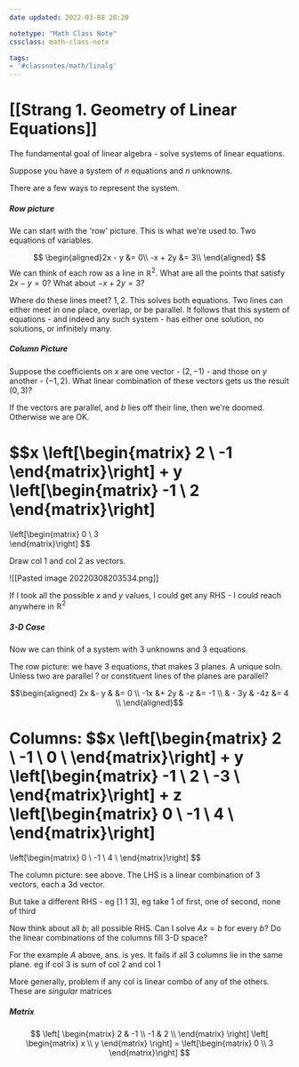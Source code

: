 ```yaml
---
date updated: 2022-03-08 20:20

notetype: "Math Class Note"
cssclass: math-class-note

tags: 
- '#classnotes/math/linalg'
---
```


# [[Strang 1. Geometry of Linear Equations]]

The fundamental goal of linear algebra - solve systems of linear equations. 

Suppose you have a system of $n$ equations and $n$ unknowns. 

There are a few ways to represent the system. 

##### Row picture

We can start with the 'row' picture. This is what we're used to. Two equations of variables.  

$$
\begin{aligned}2x - y &= 0\\
-x + 2y &= 3\\
\end{aligned}
$$
We can think of each row as a line in $\mathbb{R}^2$. What are all the points that satisfy $2x -y = 0$? What about $-x + 2y =3$? 

Where do these lines meet? $1,2$. This solves both equations. 
Two lines can either meet in one place, overlap, or be parallel. It follows that this system of equations - and indeed any such system - has either one solution, no solutions, or infinitely many. 

##### Column Picture

Suppose the coefficients on $x$ are one vector - $(2,-1)$ - and those on $y$ another - $(-1,2)$. What linear combination of these vectors gets us the result $(0,3)$? 

If the vectors are parallel, and $b$ lies off their line, then we're doomed. Otherwise we are OK.

$$x \left[\begin{matrix}
2 \\ -1
\end{matrix}\right] + 
y \left[\begin{matrix}
-1 \\ 2
\end{matrix}\right]
 = 
\left[\begin{matrix}
0 \\ 3	
\end{matrix}\right]
$$


Draw col 1 and col 2 as vectors. 

![[Pasted image 20220308203534.png]]

If I took all the possible $x$ and $y$ values, I could get any RHS - I could reach anywhere in $\mathbb{R}^2$


##### 3-D Case

Now we can think of a system with 3 unknowns and 3 equations. 

The row picture: we have 3 equations, that makes 3 planes. A unique soln. Unless two are parallel ? or constituent lines of the planes are parallel?

$$\begin{aligned}
2x &- y &  &= 0 \\
-1x &+ 2y & -z &= -1 \\
& - 3y & -4z &= 4 \\
\end{aligned}$$


Columns: 
$$x \left[\begin{matrix}
2 \\ -1 \\ 0 \\ 
\end{matrix}\right] + 
y \left[\begin{matrix}
-1 \\ 2 \\ -3 \\
\end{matrix}\right] + 
z \left[\begin{matrix}
0 \\ -1 \\ 4 \\
\end{matrix}\right]
 = 
\left[\begin{matrix}
0 \\ -1 \\ 4 \\
\end{matrix}\right]
$$



The column picture: see above. The LHS is a linear combination of 3 vectors, each a 3d vector. 


But take a different RHS - eg $[1 \; 1 \; 3]$, eg take 1 of first, one of second, none of third


Now think about all $b$; all possible RHS. Can I solve $Ax = b$ for every $b$? Do the linear combinations of the columns fill 3-D space? 

For the example $A$ above, ans. is yes. It fails if all 3 columns lie in the same plane. eg if col 3 is sum of col 2 and col 1

More generally, problem if any col is linear combo of any of the others. These are _singular_ matrices


##### Matrix 


$$
\left[
\begin{matrix}
2 & -1 \\
-1 & 2 \\
\end{matrix}
\right]
\left[
\begin{matrix} x \\ y \end{matrix}
\right]
= \left[\begin{matrix} 0 \\ 3 \end{matrix}\right]
$$

